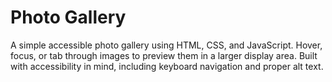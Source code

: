 # Photo Gallery
A simple accessible photo gallery using HTML, CSS, and JavaScript. Hover, focus, or tab through images to preview them in a larger display area. Built with accessibility in mind, including keyboard navigation and proper alt text.
